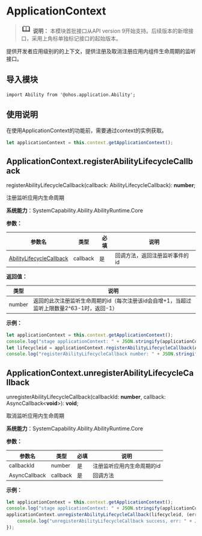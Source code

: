 # ApplicationContext

> ![icon-note.gif](public_sys-resources/icon-note.gif) **说明：**
> 本模块首批接口从API version 9开始支持。后续版本的新增接口，采用上角标单独标记接口的起始版本。


提供开发者应用级别的的上下文，提供注册及取消注册应用内组件生命周期的监听接口。

## 导入模块

```
import Ability from '@ohos.application.Ability';
```

## 使用说明

在使用ApplicationContext的功能前，需要通过context的实例获取。

```js
let applicationContext = this.context.getApplicationContext();
```


## ApplicationContext.registerAbilityLifecycleCallback

registerAbilityLifecycleCallback(callback: AbilityLifecycleCallback): **number**;

注册监听应用内生命周期

**系统能力**：SystemCapability.Ability.AbilityRuntime.Core

**参数：**

| 参数名                   | 类型     | 必填 | 说明                           |
| ------------------------ | -------- | ---- | ------------------------------ |
| [AbilityLifecycleCallback](js-apis-application-abilityLifecycleCallback.md) | callback | 是   | 回调方法，返回注册监听事件的id |

**返回值：**

| 类型   | 说明                           |
| ------ | ------------------------------ |
| number | 返回的此次注册监听生命周期的id（每次注册该id会自增+1，当超过监听上限数量2^63-1时，返回-1）|

**示例：**

  ```js
  let applicationContext = this.context.getApplicationContext();
  console.log("stage applicationContext: " + JSON.stringify(applicationContext));
  let lifecycleid = applicationContext.registerAbilityLifecycleCallback(AbilityLifecycleCallback);
  console.log("registerAbilityLifecycleCallback number: " + JSON.stringify(lifecycleid));
  ```

## ApplicationContext.unregisterAbilityLifecycleCallback

unregisterAbilityLifecycleCallback(callbackId: **number**,  callback: AsyncCallback<**void**>): **void**;

取消监听应用内生命周期

**系统能力**：SystemCapability.Ability.AbilityRuntime.Core

**参数：**

| 参数名        | 类型     | 必填 | 说明                       |
| ------------- | -------- | ---- | -------------------------- |
| callbackId    | number   | 是   | 注册监听应用内生命周期的id |
| AsyncCallback | callback | 是   | 回调方法                   |

**示例：**

  ```js
  let applicationContext = this.context.getApplicationContext();
  console.log("stage applicationContext: " + JSON.stringify(applicationContext));
  applicationContext.unregisterAbilityLifecycleCallback(lifecycleid, (error, data) => {
      console.log("unregisterAbilityLifecycleCallback success, err: " + JSON.stringify(error));
  });
  ```
